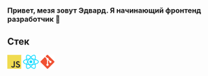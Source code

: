 ### Привет, мезя зовут Эдвард. Я начинающий фронтенд разработчик 👋

## Стек
<img src='icons/javascript.png'> <img src='icons/react.png'> <img src='icons/git.png'>

